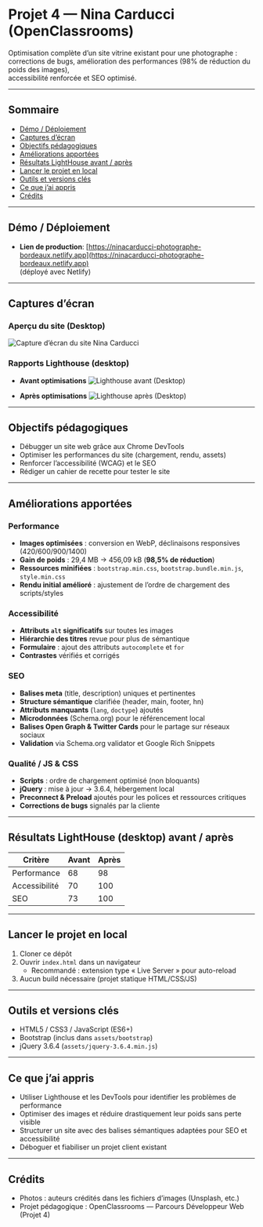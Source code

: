 # Projet 4 — Nina Carducci (OpenClassrooms)

Optimisation complète d’un site vitrine existant pour une photographe :  
corrections de bugs, amélioration des performances (98% de réduction du poids des images),  
accessibilité renforcée et SEO optimisé.

---

## Sommaire

- [Démo / Déploiement](#démo--déploiement)
- [Captures d’écran](#captures-décran)
- [Objectifs pédagogiques](#objectifs-pédagogiques)
- [Améliorations apportées](#améliorations-apportées)
- [Résultats LightHouse avant / après](#résultats-avant--après)
- [Lancer le projet en local](#lancer-le-projet-en-local)
- [Outils et versions clés](#outils-et-versions-clés)
- [Ce que j’ai appris](#ce-que-jai-appris)
- [Crédits](#crédits)

---

## Démo / Déploiement

- **Lien de production**: [https://ninacarducci-photographe-bordeaux.netlify.app](https://ninacarducci-photographe-bordeaux.netlify.app)  
  (déployé avec Netlify)

---

## Captures d’écran

### Aperçu du site (Desktop)

![Capture d’écran du site Nina Carducci](assets/images/Docs_readme/screenshot_carducci_desktop.png)

### Rapports Lighthouse (desktop)

- **Avant optimisations**
  ![Lighthouse avant (Desktop)](assets/images/Docs_readme/Stats_Lighthouse_desktop_avant.png)

- **Après optimisations**
  ![Lighthouse après (Desktop)](assets/images/Docs_readme/Stats_Lighthouse_desktop_apres.png)

---

## Objectifs pédagogiques

- Débugger un site web grâce aux Chrome DevTools
- Optimiser les performances du site (chargement, rendu, assets)
- Renforcer l’accessibilité (WCAG) et le SEO
- Rédiger un cahier de recette pour tester le site

---

## Améliorations apportées

### Performance

- **Images optimisées** : conversion en WebP, déclinaisons responsives (420/600/900/1400)
- **Gain de poids** : 29,4 MB → 456,09 kB (**98,5% de réduction**)
- **Ressources minifiées** : `bootstrap.min.css`, `bootstrap.bundle.min.js`, `style.min.css`
- **Rendu initial amélioré** : ajustement de l’ordre de chargement des scripts/styles

### Accessibilité

- **Attributs `alt` significatifs** sur toutes les images
- **Hiérarchie des titres** revue pour plus de sémantique
- **Formulaire** : ajout des attributs `autocomplete` et `for`
- **Contrastes** vérifiés et corrigés

### SEO

- **Balises meta** (title, description) uniques et pertinentes
- **Structure sémantique** clarifiée (header, main, footer, hn)
- **Attributs manquants** (`lang`, `doctype`) ajoutés
- **Microdonnées** (Schema.org) pour le référencement local
- **Balises Open Graph & Twitter Cards** pour le partage sur réseaux sociaux
- **Validation** via Schema.org validator et Google Rich Snippets

### Qualité / JS & CSS

- **Scripts** : ordre de chargement optimisé (non bloquants)
- **jQuery** : mise à jour → 3.6.4, hébergement local
- **Preconnect & Preload** ajoutés pour les polices et ressources critiques
- **Corrections de bugs** signalés par la cliente

---

## Résultats LightHouse (desktop) avant / après

| Critère       | Avant | Après |
| ------------- | ----- | ----- |
| Performance   | 68    | 98    |
| Accessibilité | 70    | 100   |
| SEO           | 73    | 100   |

---

## Lancer le projet en local

1. Cloner ce dépôt
2. Ouvrir `index.html` dans un navigateur
   - Recommandé : extension type « Live Server » pour auto-reload
3. Aucun build nécessaire (projet statique HTML/CSS/JS)

---

## Outils et versions clés

- HTML5 / CSS3 / JavaScript (ES6+)
- Bootstrap (inclus dans `assets/bootstrap`)
- jQuery 3.6.4 (`assets/jquery-3.6.4.min.js`)

---

## Ce que j’ai appris

- Utiliser Lighthouse et les DevTools pour identifier les problèmes de performance
- Optimiser des images et réduire drastiquement leur poids sans perte visible
- Structurer un site avec des balises sémantiques adaptées pour SEO et accessibilité
- Déboguer et fiabiliser un projet client existant

---

## Crédits

- Photos : auteurs crédités dans les fichiers d’images (Unsplash, etc.)
- Projet pédagogique : OpenClassrooms — Parcours Développeur Web (Projet 4)
